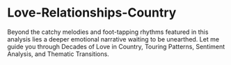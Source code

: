 # Love-Relationships-Country
Beyond the catchy melodies and foot-tapping rhythms featured in this analysis lies a deeper emotional narrative waiting to be unearthed. Let me guide you through Decades of Love in Country, Touring Patterns, Sentiment Analysis, and Thematic Transitions.
